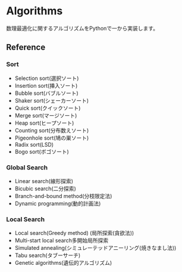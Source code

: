 # Algorithms
数理最適化に関するアルゴリズムをPythonで一から実装します。

## Reference
### Sort
- Selection sort(選択ソート)
- Insertion sort(挿入ソート)
- Bubble sort(バブルソート)
- Shaker sort(シェーカーソート)
- Quick sort(クイックソート)
- Merge sort(マージソート)
- Heap sort(ヒープソート)
- Counting sort(分布数えソート)
- Pigeonhole sort(鳩の巣ソート)
- Radix sort(LSD)
- Bogo sort(ボゴソート)


### Global Search
- Linear search(線形探索)
- Bicubic search(二分探索)
- Branch-and-bound method(分枝限定法)
- Dynamic programming(動的計画法)


### Local Search
- Local search(Greedy method) (局所探索(貪欲法))
- Multi-start local search多開始局所探索
- Simulated annealing(シミュレーテッドアニーリング(焼きなまし法))
- Tabu search(タブーサーチ)
- Genetic algorithms(遺伝的アルゴリズム)
